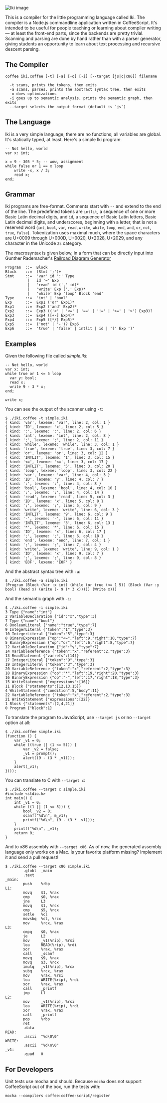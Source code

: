 ![Iki image](http://i.imgur.com/JRTmR2A.png)

This is a compiler for the little programming language called Iki. The compiler is a Node.js commandline application written in CoffeeScript. It's intended to be useful for people teaching or learning about compiler writing &mdash; at least the front-end parts, since the backends are pretty trivial. Scanning and parsing are done by hand rather than with a parser generator, giving students an opportunity to learn about text processing and recursive descent parsing.

## The Compiler

```
coffee iki.coffee [-t] [-a] [-o] [-i] [--target [js|c|x86]] filename

  -t scans, prints the tokens, then exits
  -a scans, parses, prints the abstract syntax tree, then exits
  -o does optimizations
  -i goes up to semantic analysis, prints the semantic graph, then exits
  --target selects the output format (default is `js`)
```

## The Language

Iki is a very simple language; there are no functions; all variables are global.  It's statically typed, at least. Here's a simple Iki program:

```
-- Not hello, world
var x: int;

x = 9 - 305 * 5; -- wow, assignment
while false or 1 == x loop
    write -x, x / 3;
    read x;
end;
```

## Grammar

Iki programs are free-format.  Comments start with `--` and extend to the end of the line.  The predefined tokens are `intlit`, a sequence of one or more Basic Latin decimal digits, and `id`, a sequence of Basic Latin letters, Basic Latin decimal digits, and underscores, beginning with a letter, that is not a reserved word (`int`, `bool`, `var`, `read`, `write`, `while`, `loop`, `end`, `and`, `or`, `not`, `true`, `false`).  Tokenization uses maximal much, where the space characters are U+0009 through U+000D, U+0020, U+2028, U+2029, and any character in the Unicode `Zs` category.

The macrosyntax is given below, in a form that can be directly input into Gunther Rademacher's [Railroad Diagram Generator](http://www.bottlecaps.de/rr/ui)

```
Program  ::=  Block
Block    ::=  (Stmt ';')+
Stmt     ::=  'var' id ':' Type
          |   id '=' Exp
          |   'read' id (',' id)*
          |   'write' Exp (',' Exp)*
          |   'while' Exp 'loop' Block 'end'
Type     ::=  'int' | 'bool'
Exp      ::=  Exp1 ('or' Exp1)*
Exp1     ::=  Exp2 ('and' Exp2)*
Exp2     ::=  Exp3 (('<' | '<=' | '==' | '!=' | '>=' | '>') Exp3)?
Exp3     ::=  Exp4 ([+-] Exp4)*
Exp4     ::=  Exp5 ([*/] Exp5)*
Exp5     ::=  ('not' | '-')? Exp6
Exp6     ::=  'true' | 'false' | intlit | id | '(' Exp ')'
```

## Examples

Given the following file called _simple.iki_:

```
-- Not hello, world
var x: int;
while true or 1 <= 5 loop
  var y: bool;
  read x;
  write 9 - 3 * x;
end;

write x;
```

You can see the output of the scanner using `-t`:

```
$ ./iki.coffee -t simple.iki
{ kind: 'var', lexeme: 'var', line: 2, col: 1 }
{ kind: 'ID', lexeme: 'x', line: 2, col: 5 }
{ kind: ':', lexeme: ':', line: 2, col: 6 }
{ kind: 'int', lexeme: 'int', line: 2, col: 8 }
{ kind: ';', lexeme: ';', line: 2, col: 11 }
{ kind: 'while', lexeme: 'while', line: 3, col: 1 }
{ kind: 'true', lexeme: 'true', line: 3, col: 7 }
{ kind: 'or', lexeme: 'or', line: 3, col: 12 }
{ kind: 'INTLIT', lexeme: '1', line: 3, col: 15 }
{ kind: '<=', lexeme: '<=', line: 3, col: 17 }
{ kind: 'INTLIT', lexeme: '5', line: 3, col: 20 }
{ kind: 'loop', lexeme: 'loop', line: 3, col: 22 }
{ kind: 'var', lexeme: 'var', line: 4, col: 3 }
{ kind: 'ID', lexeme: 'y', line: 4, col: 7 }
{ kind: ':', lexeme: ':', line: 4, col: 8 }
{ kind: 'bool', lexeme: 'bool', line: 4, col: 10 }
{ kind: ';', lexeme: ';', line: 4, col: 14 }
{ kind: 'read', lexeme: 'read', line: 5, col: 3 }
{ kind: 'ID', lexeme: 'x', line: 5, col: 8 }
{ kind: ';', lexeme: ';', line: 5, col: 9 }
{ kind: 'write', lexeme: 'write', line: 6, col: 3 }
{ kind: 'INTLIT', lexeme: '9', line: 6, col: 9 }
{ kind: '-', lexeme: '-', line: 6, col: 11 }
{ kind: 'INTLIT', lexeme: '3', line: 6, col: 13 }
{ kind: '*', lexeme: '*', line: 6, col: 15 }
{ kind: 'ID', lexeme: 'x', line: 6, col: 17 }
{ kind: ';', lexeme: ';', line: 6, col: 18 }
{ kind: 'end', lexeme: 'end', line: 7, col: 1 }
{ kind: ';', lexeme: ';', line: 7, col: 4 }
{ kind: 'write', lexeme: 'write', line: 9, col: 1 }
{ kind: 'ID', lexeme: 'x', line: 9, col: 7 }
{ kind: ';', lexeme: ';', line: 9, col: 8 }
{ kind: 'EOF', lexeme: 'EOF' }
```

And the abstract syntax tree with `-a`:

```
$ ./iki.coffee -a simple.iki
(Program (Block (Var :x int) (While (or true (<= 1 5)) (Block (Var :y bool) (Read x) (Write (- 9 (* 3 x))))) (Write x)))

```

And the semantic graph with `-i`:

```
$ ./iki.coffee -i simple.iki
3 Type {"name":"int"}
2 VariableDeclaration {"id":"x","type":3}
7 Type {"name":"bool"}
6 BooleanLiteral {"name":"true","type":7}
9 IntegerLiteral {"token":"1","type":3}
10 IntegerLiteral {"token":"5","type":3}
8 BinaryExpression {"op":"<=","left":9,"right":10,"type":7}
5 BinaryExpression {"op":"or","left":6,"right":8,"type":7}
12 VariableDeclaration {"id":"y","type":7}
14 VariableReference {"token":"x","referent":2,"type":3}
13 ReadStatement {"varrefs":[14]}
17 IntegerLiteral {"token":"9","type":3}
19 IntegerLiteral {"token":"3","type":3}
20 VariableReference {"token":"x","referent":2,"type":3}
18 BinaryExpression {"op":"*","left":19,"right":20,"type":3}
16 BinaryExpression {"op":"-","left":17,"right":18,"type":3}
15 WriteStatement {"expressions":[16]}
11 Block {"statements":[12,13,15]}
4 WhileStatement {"condition":5,"body":11}
22 VariableReference {"token":"x","referent":2,"type":3}
21 WriteStatement {"expressions":[22]}
1 Block {"statements":[2,4,21]}
0 Program {"block":1}
```

To translate the program to JavaScript, use `--target js` or no `--target` option at all:

```
$ ./iki.coffee simple.iki
(function () {
    var _v1 = 0;
    while ((true || (1 <= 5))) {
        var _v2 = false;
        _v1 = prompt();
        alert((9 - (3 * _v1)));
    }
    alert(_v1);
}());
```

You can translate to C with `--target c`:

```
$ ./iki.coffee --target c simple.iki
#include <stdio.h>
int main() {
    int _v1 = 0;
    while ((1 || (1 <= 5))) {
        bool _v2 = 0;
        scanf("%d\n", &_v1);
        printf("%d\n", (9 - (3 * _v1)));
    }
    printf("%d\n", _v1);
    return 0;
}
```

And to x86 assembly with `--target x86`. As of now, the generated assembly language only works on a Mac.  Is your favorite platform missing? Implement it and send a pull request!

```
$ ./iki.coffee --target x86 simple.iki
        .globl  _main
        .text
_main:
        push    %rbp
L1:
        movq    $1, %rax
        cmp     $0, %rax
        jne     L3
        movq    $1, %rcx
        cmp     $5, %rcx
        setle   %cl
        movsbq  %cl, %rcx
        mov     %rcx, %rax
L3:
        cmpq    $0, %rax
        je      L2
        mov     _v1(%rip), %rsi
        lea     READ(%rip), %rdi
        xor     %rax, %rax
        call    _scanf
        movq    $9, %rax
        movq    $3, %rcx
        imulq   _v1(%rip), %rcx
        subq    %rcx, %rax
        mov     %rax, %rsi
        lea     WRITE(%rip), %rdi
        xor     %rax, %rax
        call    _printf
        jmp     L1
L2:
        mov     _v1(%rip), %rsi
        lea     WRITE(%rip), %rdi
        xor     %rax, %rax
        call    _printf
        pop     %rbp
        ret
        .data
READ:
        .ascii  "%d\0\0"
WRITE:
        .ascii  "%d\n\0"
_v1:
        .quad   0
```

## For Developers

Unit tests use mocha and should. Because `mocha` does not support CoffeeScript out of the box, run the tests with:

```
mocha --compilers coffee:coffee-script/register
```
